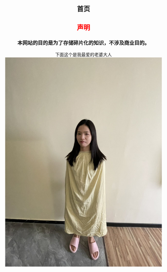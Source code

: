 <div style="text-align: center;">

## 首页

##  **<p style="color: red;">声明</p>** 

### 本网站的目的是为了存储碎片化的知识，不涉及商业目的。




<!-- 三种变颜色的方法 -->
<!-- <font color="blue">声明</font>    -->
<!-- <span style="color: orange;">声明</span>  -->
<!-- <div style="color: orange;">声明</div>  -->

下面这个是我最爱的老婆大人
![alt text](_media/微信图片_20241101015028.jpg ':size=50%')

</div>